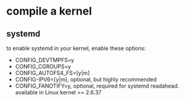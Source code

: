 # compile a kernel
## systemd
to enable systemd in your kernel, enable these options:
* CONFIG_DEVTMPFS=y
* CONFIG_CGROUPS=y
* CONFIG_AUTOFS4_FS=[y|m]
* CONFIG-IPV6=[y|m], optional, but highly recommended
* CONFIG_FANOTIFY=y, optional, required for systemd readahead. available in Linux kernel >= 2.6.37
